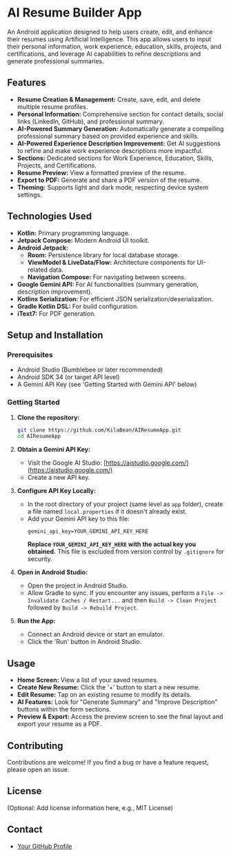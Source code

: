 # AI Resume Builder App

An Android application designed to help users create, edit, and enhance their resumes using Artificial Intelligence. This app allows users to input their personal information, work experience, education, skills, projects, and certifications, and leverage AI capabilities to refine descriptions and generate professional summaries.

## Features

*   **Resume Creation & Management:** Create, save, edit, and delete multiple resume profiles.
*   **Personal Information:** Comprehensive section for contact details, social links (LinkedIn, GitHub), and professional summary.
*   **AI-Powered Summary Generation:** Automatically generate a compelling professional summary based on provided experience and skills.
*   **AI-Powered Experience Description Improvement:** Get AI suggestions to refine and make work experience descriptions more impactful.
*   **Sections:** Dedicated sections for Work Experience, Education, Skills, Projects, and Certifications.
*   **Resume Preview:** View a formatted preview of the resume.
*   **Export to PDF:** Generate and share a PDF version of the resume.
*   **Theming:** Supports light and dark mode, respecting device system settings.

## Technologies Used

*   **Kotlin:** Primary programming language.
*   **Jetpack Compose:** Modern Android UI toolkit.
*   **Android Jetpack:**
    *   **Room:** Persistence library for local database storage.
    *   **ViewModel & LiveData/Flow:** Architecture components for UI-related data.
    *   **Navigation Compose:** For navigating between screens.
*   **Google Gemini API:** For AI functionalities (summary generation, description improvement).
*   **Kotlinx Serialization:** For efficient JSON serialization/deserialization.
*   **Gradle Kotlin DSL:** For build configuration.
*   **iText7:** For PDF generation.

## Setup and Installation

### Prerequisites

*   Android Studio (Bumblebee or later recommended)
*   Android SDK 34 (or target API level)
*   A Gemini API Key (see 'Getting Started with Gemini API' below)

### Getting Started

1.  **Clone the repository:**
    ```bash
    git clone https://github.com/KilaBean/AIResumeApp.git
    cd AIResumeApp
    ```

2.  **Obtain a Gemini API Key:**
    *   Visit the Google AI Studio: [https://aistudio.google.com/](https://aistudio.google.com/)
    *   Create a new API key.

3.  **Configure API Key Locally:**
    *   In the root directory of your project (same level as `app` folder), create a file named `local.properties` if it doesn't already exist.
    *   Add your Gemini API key to this file:
        ```properties
        gemini_api_key=YOUR_GEMINI_API_KEY_HERE
        ```
        **Replace `YOUR_GEMINI_API_KEY_HERE` with the actual key you obtained.** This file is excluded from version control by `.gitignore` for security.

4.  **Open in Android Studio:**
    *   Open the project in Android Studio.
    *   Allow Gradle to sync. If you encounter any issues, perform a `File -> Invalidate Caches / Restart...` and then `Build -> Clean Project` followed by `Build -> Rebuild Project`.

5.  **Run the App:**
    *   Connect an Android device or start an emulator.
    *   Click the 'Run' button in Android Studio.

## Usage

*   **Home Screen:** View a list of your saved resumes.
*   **Create New Resume:** Click the '+' button to start a new resume.
*   **Edit Resume:** Tap on an existing resume to modify its details.
*   **AI Features:** Look for "Generate Summary" and "Improve Description" buttons within the form sections.
*   **Preview & Export:** Access the preview screen to see the final layout and export your resume as a PDF.

## Contributing

Contributions are welcome! If you find a bug or have a feature request, please open an issue.

## License

(Optional: Add license information here, e.g., MIT License)

## Contact

*   [Your GitHub Profile](https://github.com/KilaBean)